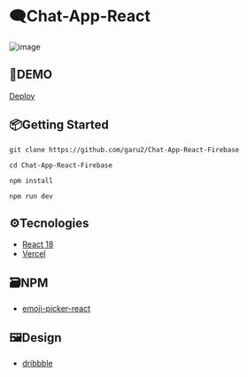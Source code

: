 # 🗨Chat-App-React
![image](https://drive.google.com/uc?export=view&id=1XJiLyf7NbIZPFtUUEC9Jmh7d1vJCkaaE)

## 🚀DEMO
 [Deploy](#)

## 📦Getting Started
```
git clone https://github.com/garu2/Chat-App-React-Firebase
```
```
cd Chat-App-React-Firebase
```
```
npm install
```
```
npm run dev
```
## ⚙Tecnologies
* [React 18](https://reactjs.org/)
* [Vercel](https://vercel.com/)
## 🗃NPM
* [emoji-picker-react](https://www.npmjs.com/package/emoji-picker-react)

## 🖼Design
* [dribbble](https://dribbble.com/shots/13625389-QuickChat-Dashboard-Design/attachments/5230015?mode=media)